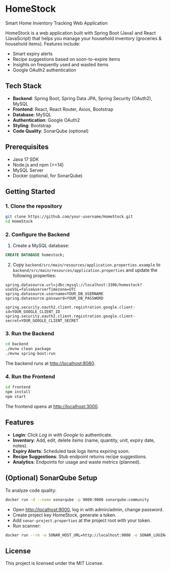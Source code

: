# HomeStock

Smart Home Inventory Tracking Web Application

HomeStock is a web application built with Spring Boot (Java) and React (JavaScript) that helps you manage your household inventory (groceries & household items). Features include:

* Smart expiry alerts
* Recipe suggestions based on soon-to-expire items
* Insights on frequently used and wasted items
* Google OAuth2 authentication

## Tech Stack

* **Backend**: Spring Boot, Spring Data JPA, Spring Security (OAuth2), MySQL
* **Frontend**: React, React Router, Axios, Bootstrap
* **Database**: MySQL
* **Authentication**: Google OAuth2
* **Styling**: Bootstrap
* **Code Quality**: SonarQube (optional)

## Prerequisites

* Java 17 SDK
* Node.js and npm (>=14)
* MySQL Server
* Docker (optional, for SonarQube)

## Getting Started

### 1. Clone the repository

```bash
git clone https://github.com/your-username/HomeStock.git
cd HomeStock
```

### 2. Configure the Backend

1. Create a MySQL database:

```sql
CREATE DATABASE homestock;
```

2. Copy `backend/src/main/resources/application.properties.example` to `backend/src/main/resources/application.properties` and update the following properties:

```properties
spring.datasource.url=jdbc:mysql://localhost:3306/homestock?useSSL=false&serverTimezone=UTC
spring.datasource.username=YOUR_DB_USERNAME
spring.datasource.password=YOUR_DB_PASSWORD

spring.security.oauth2.client.registration.google.client-id=YOUR_GOOGLE_CLIENT_ID
spring.security.oauth2.client.registration.google.client-secret=YOUR_GOOGLE_CLIENT_SECRET
```

### 3. Run the Backend

```bash
cd backend
./mvnw clean package
./mvnw spring-boot:run
```

The backend runs at [http://localhost:8080](http://localhost:8080).

### 4. Run the Frontend

```bash
cd frontend
npm install
npm start
```

The frontend opens at [http://localhost:3000](http://localhost:3000).

## Features

* **Login**: Click *Log in with Google* to authenticate.
* **Inventory**: Add, edit, delete items (name, quantity, unit, expiry date, notes).
* **Expiry Alerts**: Scheduled task logs items expiring soon.
* **Recipe Suggestions**: Stub endpoint returns recipe suggestions.
* **Analytics**: Endpoints for usage and waste metrics (planned).

## (Optional) SonarQube Setup

To analyze code quality:

```bash
docker run -d --name sonarqube -p 9000:9000 sonarqube:community
```

* Open [http://localhost:9000](http://localhost:9000), log in with admin/admin, change password.
* Create project key HomeStock, generate a token.
* Add `sonar-project.properties` at the project root with your token.
* Run scanner:

```bash
docker run --rm -e SONAR_HOST_URL=http://localhost:9000 -e SONAR_LOGIN=YOUR_SONAR_TOKEN -v $(pwd):/usr/src sonarsource/sonar-scanner-cli.
```

## License

This project is licensed under the MIT License.
